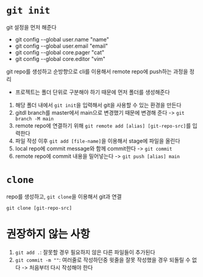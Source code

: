 # `git init`

git 설정을 먼저 해준다
- git config --global user.name "name"
- git config --global user.email "email"
- git config --global core.pager "cat"
- git config --global core.editor "vim"


git repo를 생성하고 순방향으로 cli를 이용해서 remote repo에 push하는 과정을 정리

- 프로젝트는 폴더 단위로 구분해야 하기 때문에 먼저 폴더를 생성해준다

1. 해당 폴더 내에서 `git init`을 입력해서 git을 사용할 수 있는 환경을 만든다
2. gitdl branch를 master에서 main으로 변경했기 때문에 변경해 준다 -> `git branch -M main` 
3. remote repo에 연결하기 위해 `git remote add [alias] [git-repo-src]`를 입력한다
4. 파일 작성 이후 `git add [file-name]`을 이용해서 stage에 파일을 올린다
5. local repo에 commit message와 함께 commit한다 -> `git commit` 
6. remote repo에 commit 내용을 밀어넣는다 -> `git push [alias] main`


# `clone`
repo를 생성하고, `git clone`을 이용해서 git과 연결
```
git clone [git-repo-src]
```

# 권장하지 않는 사항
1. `git add .`: 잘못할 경우 필요하지 않은 다른 파일들이 추가된다  
2. `git commit -m ""`: 여러줄로 작성하던중 윗줄을 잘못 작성했을 경우 되돌릴 수 없다 -> 처음부터 다시 작성해야 한다
